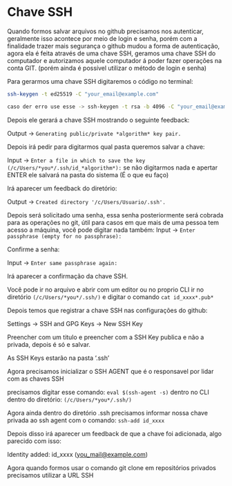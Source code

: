 # Chave SSH

Quando formos salvar arquivos no github precisamos nos autenticar, geralmente isso acontece por meio de login e senha, porém com a finalidade trazer mais segurança o github mudou a forma de autenticação, agora ela é feita através de uma chave SSH, geramos uma chave SSH do computador e autorizamos aquele computador á poder fazer operações na conta GIT. (porém ainda é possível utilizar o método de login e senha)

Para gerarmos uma chave SSH digitaremos o código no terminal:

```bash
ssh-keygen -t ed25519 -C "your_email@example.com"

caso der erro use esse -> ssh-keygen -t rsa -b 4096 -C "your_email@example.com"
```

Depois ele gerará a chave SSH mostrando o seguinte feedback:

 Output → `Generating public/private *algorithm* key pair.`

Depois irá pedir para digitarmos qual pasta queremos salvar a chave:

 Input → `Enter a file in which to save the key (/c/Users/*you*/.ssh/id_*algorithm*):`
se não digitarmos nada e apertar ENTER ele salvará na pasta do sistema (É o que eu faço)

Irá aparecer um feedback do diretório:

 Output → `Created directory '/c/Users/Usuario/.ssh'.`

Depois será solicitado uma senha, essa senha posteriormente será cobrada para as operações no git, útil para casos em que mais de uma pessoa tem acesso a máquina, você pode digitar nada também:
Input → `Enter passphrase (empty for no passphrase):`

Confirme a senha:

Input → `Enter same passphrase again:`

Irá aparecer a confirmação da chave SSH.

Você pode ir no arquivo e abrir com um editor ou no proprio CLI ir no diretório `(/c/Users/*you*/.ssh/)`  e digitar o comando  `cat id_xxxx*.pub*`

Depois temos que registrar a chave SSH nas configurações do github:

Settings → SSH and GPG Keys → New SSH Key

Preencher com um titulo e preencher com a SSH Key publica e não a privada, depois é só e salvar.

As SSH Keys estarão na pasta ‘.ssh’

Agora precisamos inicializar o SSH AGENT que é o responsavel por lidar com as chaves SSH

precisamos digitar esse comando: `eval $(ssh-agent -s)`  dentro no CLI dentro do diretório: `(/c/Users/*you*/.ssh/)`

Agora ainda dentro do diretório .ssh precisamos informar nossa chave privada ao ssh agent com o comando: `ssh-add id_xxxx` 

Depois disso irá aparecer um feedback de que a chave foi adicionada, algo parecido com isso:

Identity added: id_xxxx (you_mail@example.com)

Agora quando formos usar o comando git clone em repositórios privados precisamos utilizar a URL SSH